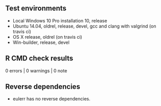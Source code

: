 ## Test environments
* Local Windows 10 Pro installation 10, release
* Ubuntu 14.04, oldrel, release, devel, gcc and clang with valgrind (on travis ci)
* OS X release, oldrel (on travis ci)
* Win-builder, release, devel

## R CMD check results

0 errors | 0 warnings | 0 note

## Reverse dependencies

* eulerr has no reverse dependencies.
